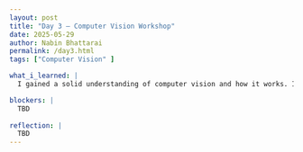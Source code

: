 ```yaml
---
layout: post
title: "Day 3 – Computer Vision Workshop"
date: 2025-05-29
author: Nabin Bhattarai
permalink: /day3.html
tags: ["Computer Vision" ]

what_i_learned: |
  I gained a solid understanding of computer vision and how it works. I learned about both object oriented and image oriented approches of computer vision. I learned about Teachable Machine which allowed me to train a model by providing images of pen, phone and remote and later asking it to identify those objects. I also woked with YOLO v8 in Google Colab where I used nano model to predict object in the image I uploaded and XL model to predict objects in the video I uploaded. We played Virtual Escape Room which was engaging and fun.

blockers: |
  TBD
  
reflection: |
  TBD
---
```

